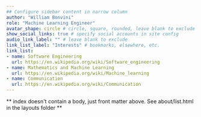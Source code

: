 ```yaml
---
## Configure sidebar content in narrow column
author: "William Bonvini"
role: "Machine Learning Engineer"
avatar_shape: circle # circle, square, rounded, leave blank to exclude
show_social_links: true # specify social accounts in site config
audio_link_label: "" # leave blank to exclude
link_list_label: "Interests" # bookmarks, elsewhere, etc.
link_list:
- name: Software Engineering
  url: https://en.wikipedia.org/wiki/Software_engineering
- name: Mathematics and Machine Learning
  url: https://en.wikipedia.org/wiki/Machine_learning
- name: Communication
  url: https://en.wikipedia.org/wiki/Communication
---
```


** index doesn't contain a body, just front matter above.
See about/list.html in the layouts folder **